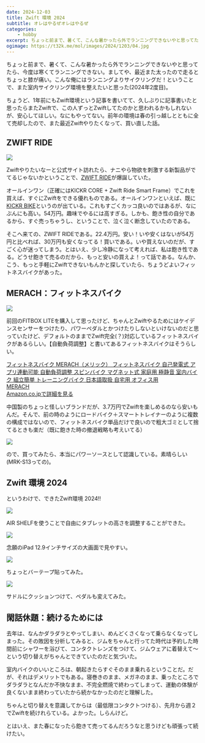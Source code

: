 ```yaml
---
date: 2024-12-03
title: Zwift 環境 2024
subtitle: オレはやるぜオレはやるぜ
categories: 
    - hobby
excerpt: ちょっと前まで、暑くて、こんな暑かったら外でランニングできないやと思ってたら、今度は寒くてランニングできない。
ogimage: https://t32k.me/mol/images/2024/1203/04.jpg
---
```


ちょっと前まで、暑くて、こんな暑かったら外でランニングできないやと思ってたら、今度は寒くてランニングできない。ましてや、最近また太ったので走るとちょっと膝が痛い。こんな俺にはランニングよりサイクリングだ！ということで、また室内サイクリング環境を整えたいと思った(2024年2度目)。

ちょうど、1年前にもZwift環境という記事を書いてて、久しぶりに記事書いたと思ったらまたZwiftで、この人ずっとZwiftしてたのかと思われるかもしれないが、安心してほしい。なにもやってない。前年の環境は春の引っ越しとともに全て売却したので、また最近Zwiftやりたくなって、買い直した話。

## ZWIFT RIDE

![](/mol/images/2024/1203/01.jpg)

Zwiftやりたいなーと公式サイト訪れたら、ナニやら物欲を刺激する新製品がでてるじゃないかということで、[ZWIFT RIDE](https://www.zwift.com/ja/zwift-ride-smart-bike)が爆誕していた。

オールインワン（正確にはKICKR CORE + Zwift Ride Smart Frame）でこれを買えば、すぐにZwiftをできる優れものである。オールインワンといえば、既に[KICKR BIKE](https://jp.wahoofitness.com/devices/indoor-cycling/smart-bikes/kickr-bike-buy)というのが出ている。これもすごくカッコ良いのではあるが、なにぶんにも高い。54万円。趣味でやるには高すぎる。しかも、飽き性の自分であるから、すぐ売っちゃうし、ということで、泣く泣く断念していたのである。

そこへ来ての、ZWIFT RIDEである。22.4万円。安い！いや安くはないが54万円と比べれば、30万円も安くなってる！買いである。いや買えないのだが、すごく心が迷ってしまう。とはいえ、少し冷静になって考えれば、私は飽き性である。どうせ飽きて売るのだから、もっと安いの買えよ！って話である。なんか、こう、もっと手軽にZwiftできないもんかと探していたら、ちょうどよいフィットネスバイクがあった。

## MERACH：フィットネスバイク 

![](/mol/images/2024/1203/02.jpg)

前回のFITBOX LITEを購入して思ったけど、ちゃんとZwiftやるためにはケイデンスセンサーをつけたり、パワーペダルとかつけたりしないといけないのだと思っていたけど、デフォルトのままでZwift完全(？)対応しているフィットネスバイクがあるらしい。【自動負荷調整】と書いてあるフィットネスバイクはそうらしい。

<div class="__media"><a href="https://www.amazon.co.jp/dp/B0D59KT1S6?tag=warikiru-22" target="_blank">
<img src="https://m.media-amazon.com/images/I/715Y-kKP3cL._AC_SL1500_.jpg" alt="" class="__media__image">
<div class="__media__body">
    <div> フィットネスバイク MERACH（メリック） フィットネスバイク 自己発電式 アプリ連動可能 自動負荷調整 スピンバイク マグネット式 家庭用 極静音 室内バイク 組立簡単 トレーニングバイク 日本語取扱 自宅用 オフィス用 </div>
    <div class="__media__text"> MERACH </div>
    <div>Amazon.co.jpで詳細を見る</div>
</div>
</a></div>

中国製のちょっと怪しいブランドだが、3.7万円でZwiftを楽しめるのなら安いもんだ。そんで、前の時のようにロードバイク＋スマートトレイナーのように複数の構成ではないので、フィットネスバイク単品だけで良いので粗大ゴミとして捨てるときも楽だ（既に飽きた時の撤退戦略も考えいてる）

![](/mol/images/2024/1203/03.jpg)

ので、買ってみたら、本当にパワーソースとして認識している。素晴らしい(MRK-S13っての)。


## Zwift 環境 2024

というわけで、できたZwift環境 2024!!

![](/mol/images/2024/1203/04.jpg)

AIR SHELFを使うことで自由にタブレットの高さを調整することができた。

![](/mol/images/2024/1203/05.jpg)

念願のiPad 12.9インチサイズの大画面で見やすい。

![](/mol/images/2024/1203/06.jpg)

ちょっとバーテープ貼ってみた。

![](/mol/images/2024/1203/07.jpg)

サドルにクッションつけて、ペダルも変えてみた。

## 閑話休題：続けるためには

去年は、なんかダラダラとやってしまい、めんどくさくなって乗らなくなってしまった。その敗因を分析してみると、ジムをちゃんと行ってた時代は予約した時間前にシャワーを浴びて、コンタクトレンズをつけて、ジムウェアに着替えて〜という切り替えがちゃんとできていたのだと気づいた。

室内バイクのいいところは、朝起きたらすぐそのまま乗れるということだ。だが、それはデメリットでもある。寝巻きのまま、メガネのまま、乗ったところでダラダラとなんだか不快なまま、不完全燃焼で終わってしまって、運動の体験が良くないまま終わっていたから続かなかったのだと理解した。

ちゃんと切り替えを意識してからは（最低限コンタクトつける）、先月から週２でZwiftを続けれらている。よかった。しらんけど。

とはいえ、また春になったら飽きて売ってるんだろうなと思うけども頑張って続けたい。


